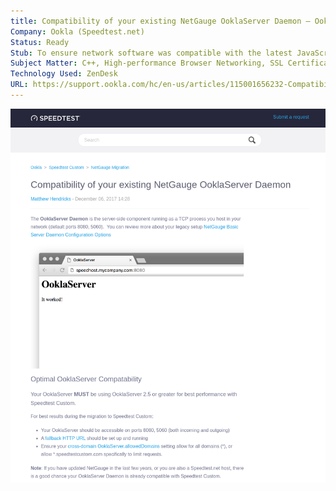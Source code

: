 ```yaml
---
title: Compatibility of your existing NetGauge OoklaServer Daemon – Ookla Speedtest Custom
Company: Ookla (Speedtest.net)
Status: Ready
Stub: To ensure network software was compatible with the latest JavaScript client technology, it was important that Ookla's database of licensed vendors update the server-side component hosted in their network. Since it was not always possible to remotely verify each instance due to vendor side networking security limitations, we provided a tutorial to help manually check the version on the server.
Subject Matter: C++, High-performance Browser Networking, SSL Certificates
Technology Used: ZenDesk
URL: https://support.ookla.com/hc/en-us/articles/115001656232-Compatibility-of-your-existing-NetGauge-OoklaServer-Daemon
---
```

![alt text](./img/compat.png)

